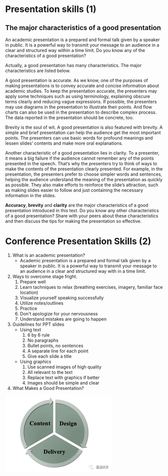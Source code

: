 # Presentation skills (1)

## The major characteristics of a good presentation

An academic presentation is a prepared and formal talk given by a speaker in public. It is a powerful way to transmit your message to an audience in a clear and structured way within a time limit. Do you know any of the characteristics of a good presentation?

Actually, a good presentation has many characteristics. The major characteristics are listed below.

A good presentation is accurate. As we know, one of the purposes of making presentations is to convey accurate and concise information about academic studies. To keep the presentation accurate, the presenters may apply some techniques such as using terminology, explaining obscure terms clearly and reducing vague expressions. If possible, the presenters may use diagrams in the presentation to illustrate their points. And flow charts can also be used in the presentation to describe complex process. The data reported in the presentation should be concrete, too.

Brevity is the soul of wit. A good presentation is also featured with brevity. A simple and brief presentation can help the audience get the most important points. The presenters can use basic words for profound meanings and lessen slides’ contents and make more oral explanations.

Another characteristic of a good presentation lies in clarity. To a presenter, it means a big failure if the audience cannot remember any of the points presented in the speech. That’s why the presenters try to think of ways to make the contents of the presentation clearly presented. For example, in the presentation, the presenters prefer to choose simpler words and sentences, helping the audience understand the meaning of the presentation as quickly as possible. They also make efforts to reinforce the slide’s attraction, such as making slides easier to follow and just containing the necessary information in the slides. 

**Accuracy**, **brevity** and **clarity** are the major characteristics of a good presentation introduced in this text. Do you know any other characteristics of a good presentation? Share with your peers about these characteristics and then discuss the tips for making the presentation so effective.

# Conference Presentation Skills (2)

1. What is an academic presentation?
   * Academic presentation is a prepared and formal talk given by a speaker in public. It is a powerful way to transmit your message to an audience in a clear and structured way with in a time limit.
2. Ways to overcome stage fright.
   1. Prepare well
   2. Learn tachniques to relax (breathing exercises, imagery, familiar face location)
   3. Visualize yourself speaking successfully
   4. Utilize notes/outlines
   5. Practice
   6. Don't apologize for your nervousness
   7. Understand mistakes are going to happen
3. Guidelines for PPT slides
   * Using text
     1. 6 by 6 rule
     2. No paragraphs
     3. Bullet points, no sentences
     4. A separate line for each point
     5. Give each slide a title
   * Using graphics
     1. Use scanned images of high quality
     2. All relevant to the text
     3. Replace text with graphics if better
     4. Images should be simple and clear
4. What Makes a Good Presentation?

![What Makes a Good Presentation?](i/eng1.png)